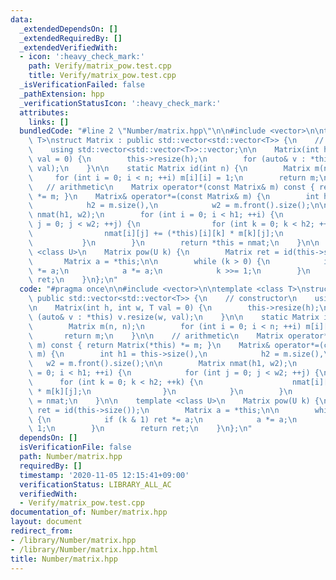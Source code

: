 ```yaml
---
data:
  _extendedDependsOn: []
  _extendedRequiredBy: []
  _extendedVerifiedWith:
  - icon: ':heavy_check_mark:'
    path: Verify/matrix_pow.test.cpp
    title: Verify/matrix_pow.test.cpp
  _isVerificationFailed: false
  _pathExtension: hpp
  _verificationStatusIcon: ':heavy_check_mark:'
  attributes:
    links: []
  bundledCode: "#line 2 \"Number/matrix.hpp\"\n\n#include <vector>\n\ntemplate <class\
    \ T>\nstruct Matrix : public std::vector<std::vector<T>> {\n    // constructor\n\
    \    using std::vector<std::vector<T>>::vector;\n\n    Matrix(int h, int w, T\
    \ val = 0) {\n        this->resize(h);\n        for (auto& v : *this) v.resize(w,\
    \ val);\n    }\n\n    static Matrix id(int n) {\n        Matrix m(n, n);\n   \
    \     for (int i = 0; i < n; ++i) m[i][i] = 1;\n        return m;\n    }\n\n \
    \   // arithmetic\n    Matrix operator*(const Matrix& m) const { return Matrix(*this)\
    \ *= m; }\n    Matrix& operator*=(const Matrix& m) {\n        int h1 = this->size(),\n\
    \            h2 = m.size(),\n            w2 = m.front().size();\n\n        Matrix\
    \ nmat(h1, w2);\n        for (int i = 0; i < h1; ++i) {\n            for (int\
    \ j = 0; j < w2; ++j) {\n                for (int k = 0; k < h2; ++k) {\n    \
    \                nmat[i][j] += (*this)[i][k] * m[k][j];\n                }\n \
    \           }\n        }\n        return *this = nmat;\n    }\n\n    template\
    \ <class U>\n    Matrix pow(U k) {\n        Matrix ret = id(this->size());\n \
    \       Matrix a = *this;\n\n        while (k > 0) {\n            if (k & 1) ret\
    \ *= a;\n            a *= a;\n            k >>= 1;\n        }\n        return\
    \ ret;\n    }\n};\n"
  code: "#pragma once\n\n#include <vector>\n\ntemplate <class T>\nstruct Matrix :\
    \ public std::vector<std::vector<T>> {\n    // constructor\n    using std::vector<std::vector<T>>::vector;\n\
    \n    Matrix(int h, int w, T val = 0) {\n        this->resize(h);\n        for\
    \ (auto& v : *this) v.resize(w, val);\n    }\n\n    static Matrix id(int n) {\n\
    \        Matrix m(n, n);\n        for (int i = 0; i < n; ++i) m[i][i] = 1;\n \
    \       return m;\n    }\n\n    // arithmetic\n    Matrix operator*(const Matrix&\
    \ m) const { return Matrix(*this) *= m; }\n    Matrix& operator*=(const Matrix&\
    \ m) {\n        int h1 = this->size(),\n            h2 = m.size(),\n         \
    \   w2 = m.front().size();\n\n        Matrix nmat(h1, w2);\n        for (int i\
    \ = 0; i < h1; ++i) {\n            for (int j = 0; j < w2; ++j) {\n          \
    \      for (int k = 0; k < h2; ++k) {\n                    nmat[i][j] += (*this)[i][k]\
    \ * m[k][j];\n                }\n            }\n        }\n        return *this\
    \ = nmat;\n    }\n\n    template <class U>\n    Matrix pow(U k) {\n        Matrix\
    \ ret = id(this->size());\n        Matrix a = *this;\n\n        while (k > 0)\
    \ {\n            if (k & 1) ret *= a;\n            a *= a;\n            k >>=\
    \ 1;\n        }\n        return ret;\n    }\n};\n"
  dependsOn: []
  isVerificationFile: false
  path: Number/matrix.hpp
  requiredBy: []
  timestamp: '2020-11-05 12:15:41+09:00'
  verificationStatus: LIBRARY_ALL_AC
  verifiedWith:
  - Verify/matrix_pow.test.cpp
documentation_of: Number/matrix.hpp
layout: document
redirect_from:
- /library/Number/matrix.hpp
- /library/Number/matrix.hpp.html
title: Number/matrix.hpp
---
```

